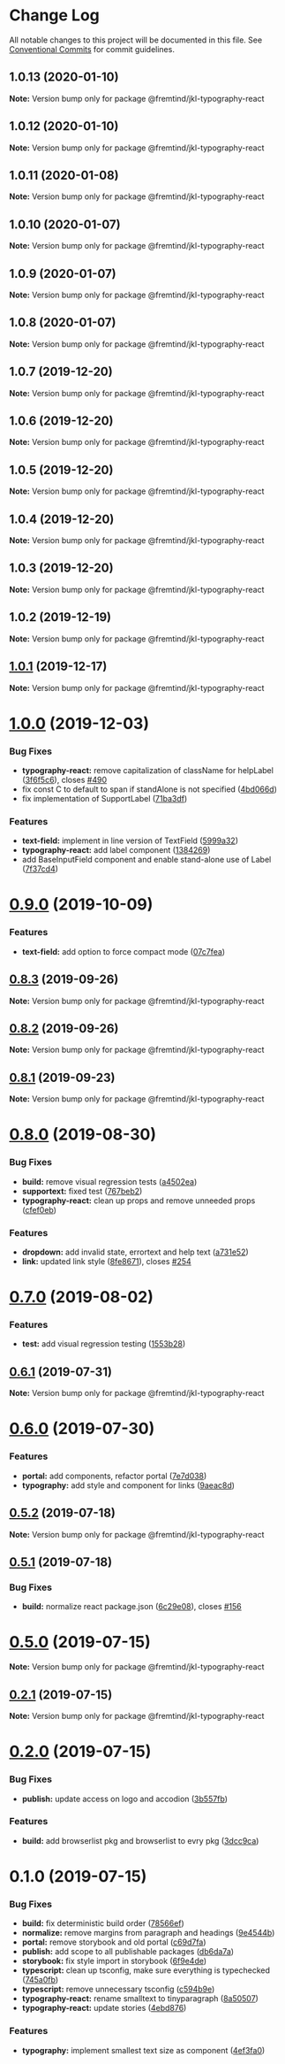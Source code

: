 # Change Log

All notable changes to this project will be documented in this file.
See [Conventional Commits](https://conventionalcommits.org) for commit guidelines.

## 1.0.13 (2020-01-10)

**Note:** Version bump only for package @fremtind/jkl-typography-react





## 1.0.12 (2020-01-10)

**Note:** Version bump only for package @fremtind/jkl-typography-react





## 1.0.11 (2020-01-08)

**Note:** Version bump only for package @fremtind/jkl-typography-react





## 1.0.10 (2020-01-07)

**Note:** Version bump only for package @fremtind/jkl-typography-react





## 1.0.9 (2020-01-07)

**Note:** Version bump only for package @fremtind/jkl-typography-react





## 1.0.8 (2020-01-07)

**Note:** Version bump only for package @fremtind/jkl-typography-react





## 1.0.7 (2019-12-20)

**Note:** Version bump only for package @fremtind/jkl-typography-react





## 1.0.6 (2019-12-20)

**Note:** Version bump only for package @fremtind/jkl-typography-react





## 1.0.5 (2019-12-20)

**Note:** Version bump only for package @fremtind/jkl-typography-react





## 1.0.4 (2019-12-20)

**Note:** Version bump only for package @fremtind/jkl-typography-react





## 1.0.3 (2019-12-20)

**Note:** Version bump only for package @fremtind/jkl-typography-react

## 1.0.2 (2019-12-19)

**Note:** Version bump only for package @fremtind/jkl-typography-react

## [1.0.1](https://github.com/fremtind/jokul/compare/@fremtind/jkl-typography-react@1.0.0...@fremtind/jkl-typography-react@1.0.1) (2019-12-17)

**Note:** Version bump only for package @fremtind/jkl-typography-react

# [1.0.0](https://github.com/fremtind/jokul/compare/@fremtind/jkl-typography-react@0.9.0...@fremtind/jkl-typography-react@1.0.0) (2019-12-03)

### Bug Fixes

-   **typography-react:** remove capitalization of className for helpLabel ([3f6f5c6](https://github.com/fremtind/jokul/commit/3f6f5c6aa25f28ec873b007ab3a1b3b000ffd781)), closes [#490](https://github.com/fremtind/jokul/issues/490)
-   fix const C to default to span if standAlone is not specified ([4bd066d](https://github.com/fremtind/jokul/commit/4bd066dda0550631fd7eb96ef49859b538896b33))
-   fix implementation of SupportLabel ([71ba3df](https://github.com/fremtind/jokul/commit/71ba3dfb1b49e2d59c96323ad71bc54d75e0e126))

### Features

-   **text-field:** implement in line version of TextField ([5999a32](https://github.com/fremtind/jokul/commit/5999a3229f4c752e60f346ee1051f395505d188e))
-   **typography-react:** add label component ([1384269](https://github.com/fremtind/jokul/commit/1384269aaadb0a9828bae279d5608e394a928511))
-   add BaseInputField component and enable stand-alone use of Label ([7f37cd4](https://github.com/fremtind/jokul/commit/7f37cd43dd336a18f80edb070017edbdb9dd77ce))

# [0.9.0](https://github.com/fremtind/jokul/compare/@fremtind/jkl-typography-react@0.8.3...@fremtind/jkl-typography-react@0.9.0) (2019-10-09)

### Features

-   **text-field:** add option to force compact mode ([07c7fea](https://github.com/fremtind/jokul/commit/07c7fea))

## [0.8.3](https://github.com/fremtind/jokul/compare/@fremtind/jkl-typography-react@0.8.2...@fremtind/jkl-typography-react@0.8.3) (2019-09-26)

**Note:** Version bump only for package @fremtind/jkl-typography-react

## [0.8.2](https://github.com/fremtind/jokul/compare/@fremtind/jkl-typography-react@0.8.1...@fremtind/jkl-typography-react@0.8.2) (2019-09-26)

**Note:** Version bump only for package @fremtind/jkl-typography-react

## [0.8.1](https://github.com/fremtind/jokul/compare/@fremtind/jkl-typography-react@0.8.0...@fremtind/jkl-typography-react@0.8.1) (2019-09-23)

**Note:** Version bump only for package @fremtind/jkl-typography-react

# [0.8.0](https://github.com/fremtind/jokul/compare/@fremtind/jkl-typography-react@0.7.0...@fremtind/jkl-typography-react@0.8.0) (2019-08-30)

### Bug Fixes

-   **build:** remove visual regression tests ([a4502ea](https://github.com/fremtind/jokul/commit/a4502ea))
-   **supportext:** fixed test ([767beb2](https://github.com/fremtind/jokul/commit/767beb2))
-   **typography-react:** clean up props and remove unneeded props ([cfef0eb](https://github.com/fremtind/jokul/commit/cfef0eb))

### Features

-   **dropdown:** add invalid state, errortext and help text ([a731e52](https://github.com/fremtind/jokul/commit/a731e52))
-   **link:** updated link style ([8fe8671](https://github.com/fremtind/jokul/commit/8fe8671)), closes [#254](https://github.com/fremtind/jokul/issues/254)

# [0.7.0](https://github.com/fremtind/jokul/compare/@fremtind/jkl-typography-react@0.6.1...@fremtind/jkl-typography-react@0.7.0) (2019-08-02)

### Features

-   **test:** add visual regression testing ([1553b28](https://github.com/fremtind/jokul/commit/1553b28))

## [0.6.1](https://github.com/fremtind/jokul/compare/@fremtind/jkl-typography-react@0.6.0...@fremtind/jkl-typography-react@0.6.1) (2019-07-31)

**Note:** Version bump only for package @fremtind/jkl-typography-react

# [0.6.0](https://github.com/fremtind/jokul/compare/@fremtind/jkl-typography-react@0.5.2...@fremtind/jkl-typography-react@0.6.0) (2019-07-30)

### Features

-   **portal:** add components, refactor portal ([7e7d038](https://github.com/fremtind/jokul/commit/7e7d038))
-   **typography:** add style and component for links ([9aeac8d](https://github.com/fremtind/jokul/commit/9aeac8d))

## [0.5.2](https://github.com/fremtind/jokul/compare/@fremtind/jkl-typography-react@0.5.1...@fremtind/jkl-typography-react@0.5.2) (2019-07-18)

**Note:** Version bump only for package @fremtind/jkl-typography-react

## [0.5.1](https://github.com/fremtind/jokul/compare/@fremtind/jkl-typography-react@0.5.0...@fremtind/jkl-typography-react@0.5.1) (2019-07-18)

### Bug Fixes

-   **build:** normalize react package.json ([6c29e08](https://github.com/fremtind/jokul/commit/6c29e08)), closes [#156](https://github.com/fremtind/jokul/issues/156)

# [0.5.0](https://github.com/fremtind/jokul/compare/@fremtind/jkl-typography-react@0.2.1...@fremtind/jkl-typography-react@0.5.0) (2019-07-15)

**Note:** Version bump only for package @fremtind/jkl-typography-react

## [0.2.1](https://github.com/fremtind/jokul/compare/@fremtind/jkl-typography-react@0.2.0...@fremtind/jkl-typography-react@0.2.1) (2019-07-15)

**Note:** Version bump only for package @fremtind/jkl-typography-react

# [0.2.0](https://github.com/fremtind/jokul/compare/@fremtind/jkl-typography-react@0.1.0...@fremtind/jkl-typography-react@0.2.0) (2019-07-15)

### Bug Fixes

-   **publish:** update access on logo and accodion ([3b557fb](https://github.com/fremtind/jokul/commit/3b557fb))

### Features

-   **build:** add browserlist pkg and browserlist to evry pkg ([3dcc9ca](https://github.com/fremtind/jokul/commit/3dcc9ca))

# 0.1.0 (2019-07-15)

### Bug Fixes

-   **build:** fix deterministic build order ([78566ef](https://github.com/fremtind/jokul/commit/78566ef))
-   **normalize:** remove margins from paragraph and headings ([9e4544b](https://github.com/fremtind/jokul/commit/9e4544b))
-   **portal:** remove storybook and old portal ([c69d7fa](https://github.com/fremtind/jokul/commit/c69d7fa))
-   **publish:** add scope to all publishable packages ([db6da7a](https://github.com/fremtind/jokul/commit/db6da7a))
-   **storybook:** fix style import in storybook ([6f9e4de](https://github.com/fremtind/jokul/commit/6f9e4de))
-   **typescript:** clean up tsconfig, make sure everything is typechecked ([745a0fb](https://github.com/fremtind/jokul/commit/745a0fb))
-   **typescript:** remove unnecessary tsconfig ([c594b9e](https://github.com/fremtind/jokul/commit/c594b9e))
-   **typography-react:** rename smalltext to tinyparagraph ([8a50507](https://github.com/fremtind/jokul/commit/8a50507))
-   **typography-react:** update stories ([4ebd876](https://github.com/fremtind/jokul/commit/4ebd876))

### Features

-   **typography:** implement smallest text size as component ([4ef3fa0](https://github.com/fremtind/jokul/commit/4ef3fa0))

